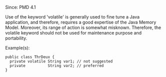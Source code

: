 Since: PMD 4.1

Use of the keyword 'volatile' is generally used to fine tune a Java application, and therefore, requires
a good expertise of the Java Memory Model. Moreover, its range of action is somewhat misknown. Therefore,
the volatile keyword should not be used for maintenance purpose and portability.

Example(s):
```
public class ThrDeux {
  private volatile String var1; // not suggested
  private          String var2; // preferred
}
```

